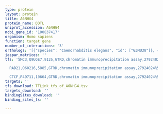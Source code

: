 ```yaml
---
type: protein
layout: protein
title: A6NHG4
protein_name: DDTL
uniprot_accession: A6NHG4
ncbi_gene_id: '100037417'
organism: Homo sapiens
function: target gene
number_of_interactions: '3'
orthologs: '[{"species": "Caenorhabditis elegans", "id": ["G3MU38"]}, {"species": "Mus musculus", "id": ["<a href=\"/protein/o35215\">O35215</a>"]}, {"species": "Rattus norvegicus", "id": ["<a href=\"/protein/p80254\">P80254</a>"]}, {"species": "Danio rerio", "id": ["<a href=\"/protein/f1qjv7\">F1QJV7</a>"]}]'
jaspar_matrices: ''
tfs: 'SMC3,Q9UQE7,9126,GTRD,chromatin immunoprecipitation assay,27924024%5Buid%5D,No

  RAD21,O60216,5885,GTRD,chromatin immunoprecipitation assay,27924024%5Buid%5D,No

  CTCF,P49711,10664,GTRD,chromatin immunoprecipitation assay,27924024%5Buid%5D,No'
targets: ''
tfs_download: TFLink_tfs_of_A6NHG4.tsv
targets_download: ''
bindingSites_download: ''
binding_sites_ls: ''

---
```

